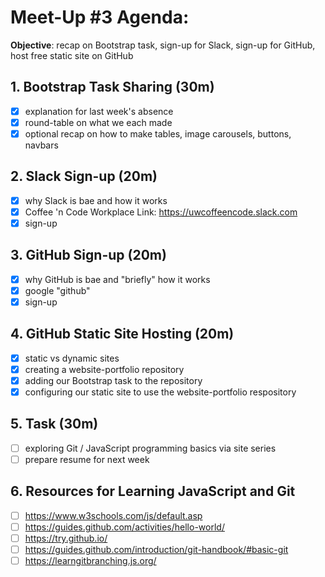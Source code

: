 # Meet-Up #3 Agenda:

**Objective**: recap on Bootstrap task, sign-up for Slack, sign-up for GitHub, host free static site on GitHub

## 1. Bootstrap Task Sharing (30m)
- [x] explanation for last week's absence
- [x] round-table on what we each made
- [x] optional recap on how to make tables, image carousels, buttons, navbars

## 2. Slack Sign-up (20m)
- [x] why Slack is bae and how it works
- [x] Coffee 'n Code Workplace Link: https://uwcoffeencode.slack.com
- [x] sign-up

## 3. GitHub Sign-up (20m)
- [x] why GitHub is bae and "briefly" how it works
- [x] google "github"
- [x] sign-up

## 4. GitHub Static Site Hosting (20m)
- [x] static vs dynamic sites
- [x] creating a website-portfolio repository
- [x] adding our Bootstrap task to the repository
- [x] configuring our static site to use the website-portfolio respository

## 5. Task (30m)
- [ ] exploring Git / JavaScript programming basics via site series
- [ ] prepare resume for next week

## 6. Resources for Learning JavaScript and Git
- [ ] https://www.w3schools.com/js/default.asp
- [ ] https://guides.github.com/activities/hello-world/
- [ ] https://try.github.io/
- [ ] https://guides.github.com/introduction/git-handbook/#basic-git
- [ ] https://learngitbranching.js.org/
